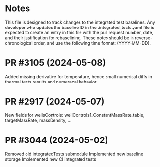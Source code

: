 
Notes
==========

This file is designed to track changes to the integrated test baselines.
Any developer who updates the baseline ID in the .integrated_tests.yaml file is expected to create an entry in this file with the pull request number, date, and their justification for rebaselining.
These notes should be in reverse-chronological order, and use the following time format: (YYYY-MM-DD).

PR #3105 (2024-05-08)
======================

Added missing derivative for temperature, hence small numerical diffs in thermal tests results and numeracal behavior


PR #2917 (2024-05-07)
======================

New fields for wellsControls: wellControls1_ConstantMassRate_table, targetMassRate, massDensity, ...


PR #3044 (2024-05-02)
======================

Removed old integratedTests submodule
Implemented new baseline storage
Implemented new CI integrated tests
